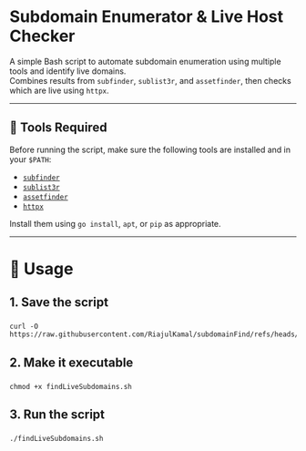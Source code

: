 # Subdomain Enumerator & Live Host Checker

A simple Bash script to automate subdomain enumeration using multiple tools and identify live domains.  
Combines results from `subfinder`, `sublist3r`, and `assetfinder`, then checks which are live using `httpx`.

---

## 🔧 Tools Required

Before running the script, make sure the following tools are installed and in your `$PATH`:

- [`subfinder`](https://github.com/projectdiscovery/subfinder)
- [`sublist3r`](https://github.com/aboul3la/Sublist3r)
- [`assetfinder`](https://github.com/tomnomnom/assetfinder)
- [`httpx`](https://github.com/projectdiscovery/httpx)

Install them using `go install`, `apt`, or `pip` as appropriate.

---

# 🚀 Usage

## 1. Save the script
###
    curl -O https://raw.githubusercontent.com/RiajulKamal/subdomainFind/refs/heads/main/subdomainFind.sh

## 2. Make it executable
###
    chmod +x findLiveSubdomains.sh

## 3. Run the script
###
    ./findLiveSubdomains.sh

